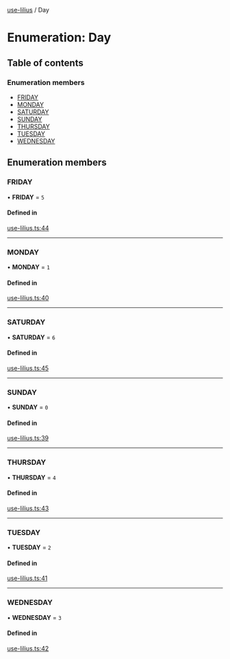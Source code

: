 [use-lilius](../README.md) / Day

# Enumeration: Day

## Table of contents

### Enumeration members

- [FRIDAY](Day.md#friday)
- [MONDAY](Day.md#monday)
- [SATURDAY](Day.md#saturday)
- [SUNDAY](Day.md#sunday)
- [THURSDAY](Day.md#thursday)
- [TUESDAY](Day.md#tuesday)
- [WEDNESDAY](Day.md#wednesday)

## Enumeration members

### FRIDAY

• **FRIDAY** = `5`

#### Defined in

[use-lilius.ts:44](https://github.com/its-danny/use-lilius/blob/c622a6d/src/use-lilius.ts#L44)

___

### MONDAY

• **MONDAY** = `1`

#### Defined in

[use-lilius.ts:40](https://github.com/its-danny/use-lilius/blob/c622a6d/src/use-lilius.ts#L40)

___

### SATURDAY

• **SATURDAY** = `6`

#### Defined in

[use-lilius.ts:45](https://github.com/its-danny/use-lilius/blob/c622a6d/src/use-lilius.ts#L45)

___

### SUNDAY

• **SUNDAY** = `0`

#### Defined in

[use-lilius.ts:39](https://github.com/its-danny/use-lilius/blob/c622a6d/src/use-lilius.ts#L39)

___

### THURSDAY

• **THURSDAY** = `4`

#### Defined in

[use-lilius.ts:43](https://github.com/its-danny/use-lilius/blob/c622a6d/src/use-lilius.ts#L43)

___

### TUESDAY

• **TUESDAY** = `2`

#### Defined in

[use-lilius.ts:41](https://github.com/its-danny/use-lilius/blob/c622a6d/src/use-lilius.ts#L41)

___

### WEDNESDAY

• **WEDNESDAY** = `3`

#### Defined in

[use-lilius.ts:42](https://github.com/its-danny/use-lilius/blob/c622a6d/src/use-lilius.ts#L42)
